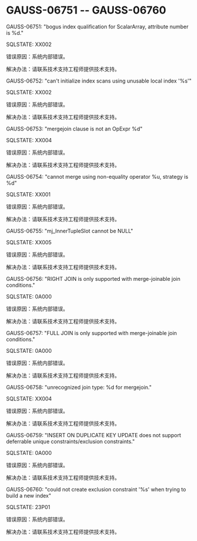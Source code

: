 # GAUSS-06751 -- GAUSS-06760

GAUSS-06751: "bogus index qualification for ScalarArray, attribute number is %d."

SQLSTATE: XX002

错误原因：系统内部错误。

解决办法：请联系技术支持工程师提供技术支持。

GAUSS-06752: "can't initialize index scans using unusable local index '%s'"

SQLSTATE: XX002

错误原因：系统内部错误。

解决办法：请联系技术支持工程师提供技术支持。

GAUSS-06753: "mergejoin clause is not an OpExpr %d"

SQLSTATE: XX004

错误原因：系统内部错误。

解决办法：请联系技术支持工程师提供技术支持。

GAUSS-06754: "cannot merge using non-equality operator %u, strategy is %d"

SQLSTATE: XX001

错误原因：系统内部错误。

解决办法：请联系技术支持工程师提供技术支持。

GAUSS-06755: "mj\_InnerTupleSlot cannot be NULL"

SQLSTATE: XX005

错误原因：系统内部错误。

解决办法：请联系技术支持工程师提供技术支持。

GAUSS-06756: "RIGHT JOIN is only supported with merge-joinable join conditions."

SQLSTATE: 0A000

错误原因：系统内部错误。

解决办法：请联系技术支持工程师提供技术支持。

GAUSS-06757: "FULL JOIN is only supported with merge-joinable join conditions."

SQLSTATE: 0A000

错误原因：系统内部错误。

解决办法：请联系技术支持工程师提供技术支持。

GAUSS-06758: "unrecognized join type: %d for mergejoin."

SQLSTATE: XX004

错误原因：系统内部错误。

解决办法：请联系技术支持工程师提供技术支持。

GAUSS-06759: "INSERT ON DUPLICATE KEY UPDATE does not support deferrable unique constraints/exclusion constraints."

SQLSTATE: 0A000

错误原因：系统内部错误。

解决办法：请联系技术支持工程师提供技术支持。

GAUSS-06760: "could not create exclusion constraint '%s' when trying to build a new index"

SQLSTATE: 23P01

错误原因：系统内部错误。

解决办法：请联系技术支持工程师提供技术支持。

